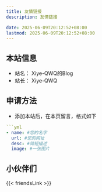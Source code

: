 ```yaml
---
title: 友情链接
description: 友情链接

date: 2025-06-09T20:12:52+08:00
lastmod: 2025-06-09T20:12:52+08:00
---
```


## 本站信息

- 站名： Xiye-QWQ的Blog
- 站长： Xiye-QWQ

## 申请方法

- 添加本站后，在本页留言，格式如下

```yml
```yml
- name: #您的名字
  url: #您的网址
  desc: #简短描述
  image: #一张图片
```

## 小伙伴们

{{< friendsLink >}}
